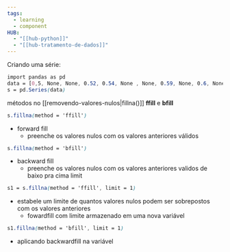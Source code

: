 ```yaml
---
tags:
  - learning
  - component
HUB:
  - "[[hub-python]]"
  - "[[hub-tratamento-de-dados]]"
---
```


Criando uma série:
```css
import pandas as pd
data = [0,5, None, None, 0.52, 0.54, None , None, 0.59, None, 0.6, None, 0.7 ]
s = pd.Series(data)
```

métodos no [[removendo-valores-nulos|fillna()]]
**ffill** e **bfill**
```css
s.fillna(method = 'ffill')
```
- forward fill 
	- preenche os valores nulos com os valores anteriores válidos
```css
s.fillna(method = 'bfill')
```
- backward fill
	- preenche os valores nulos com os valores anteriores validos de baixo pra cima
 limit
```css
s1 = s.fillna(method = 'ffill', limit = 1)
```
-  estabele um limite de quantos valores nulos podem ser sobrepostos com os valores anteriores
	- fowardfill com limite armazenado em uma nova variável

```css
s1.fillna(method = 'bfill', limit = 1)
```
- aplicando backwardfill na variável
